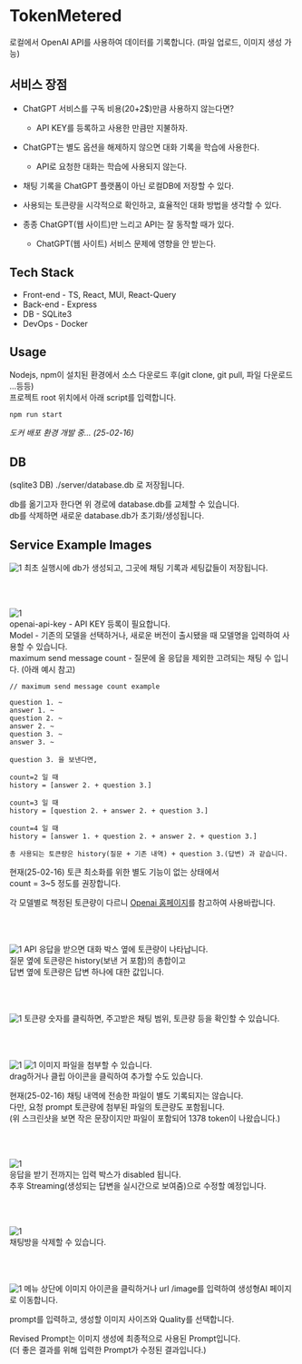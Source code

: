 # TokenMetered

로컬에서 OpenAI API를 사용하여 데이터를 기록합니다. (파일 업로드, 이미지 생성 가능)

## 서비스 장점

- ChatGPT 서비스를 구독 비용(20+2$)만큼 사용하지 않는다면?  
    - API KEY를 등록하고 사용한 만큼만 지불하자.
  
- ChatGPT는 별도 옵션을 해제하지 않으면 대화 기록을 학습에 사용한다.  
    - API로 요청한 대화는 학습에 사용되지 않는다.  

- 채팅 기록을 ChatGPT 플랫폼이 아닌 로컬DB에 저장할 수 있다.

- 사용되는 토큰량을 시각적으로 확인하고, 효율적인 대화 방법을 생각할 수 있다.

- 종종 ChatGPT(웹 사이트)만 느리고 API는 잘 동작할 때가 있다.  
    - ChatGPT(웹 사이트) 서비스 문제에 영향을 안 받는다.

## Tech Stack
- Front-end - TS, React, MUI, React-Query
- Back-end - Express
- DB - SQLite3
- DevOps - Docker

## Usage

Nodejs, npm이 설치된 환경에서 소스 다운로드 후(git clone, git pull, 파일 다운로드 ...등등)  
프로젝트 root 위치에서 아래 script를 입력합니다.
```
npm run start
```

_도커 배포 환경 개발 중... (25-02-16)_  

## DB
(sqlite3 DB) ./server/database.db 로 저장됩니다.  

db를 옮기고자 한다면 위 경로에 database.db를 교체할 수 있습니다.  
db를 삭제하면 새로운 database.db가 초기화/생성됩니다.


## Service Example Images
![1](./readme_img/1.png)
최초 실행시에 db가 생성되고, 그곳에 채팅 기록과 세팅값들이 저장됩니다.

<br> <br>

![1](./readme_img/2.png)  
openai-api-key - API KEY 등록이 필요합니다.  
Model - 기존의 모델을 선택하거나, 새로운 버전이 출시됐을 때 모델명을 입력하여 사용할 수 있습니다.  
maximum send message count - 질문에 올 응답을 제외한 고려되는 채팅 수 입니다. (아래 예시 참고)  
```
// maximum send message count example

question 1. ~
answer 1. ~
question 2. ~
answer 2. ~
question 3. ~
answer 3. ~

question 3. 을 보낸다면,

count=2 일 때
history = [answer 2. + question 3.] 

count=3 일 때
history = [question 2. + answer 2. + question 3.] 

count=4 일 때
history = [answer 1. + question 2. + answer 2. + question 3.] 

총 사용되는 토큰량은 history(질문 + 기존 내역) + question 3.(답변) 과 같습니다.
```
현재(25-02-16) 토큰 최소화를 위한 별도 기능이 없는 상태에서  
count = 3~5 정도를 권장합니다.

각 모델별로 책정된 토큰량이 다르니 [Openai 홈페이지](https://platform.openai.com/docs/pricing)를 참고하여 사용바랍니다.  

<br> <br>

![1](./readme_img/3.png)
API 응답을 받으면 대화 박스 옆에 토큰량이 나타납니다.  
질문 옆에 토큰량은 history(보낸 거 포함)의 총합이고  
답변 옆에 토큰량은 답변 하나에 대한 값입니다.

<br> <br>

![1](./readme_img/4.png)
토큰량 숫자를 클릭하면, 주고받은 채팅 범위, 토큰량 등을 확인할 수 있습니다.

<br> <br>

![1](./readme_img/7.png)
![1](./readme_img/8.png)
이미지 파일을 첨부할 수 있습니다.  
drag하거나 클립 아이콘을 클릭하여 추가할 수도 있습니다.  

현재(25-02-16) 채팅 내역에 전송한 파일이 별도 기록되지는 않습니다.  
다만, 요청 prompt 토큰량에 첨부된 파일의 토큰량도 포함됩니다.  
(위 스크린샷을 보면 작은 문장이지만 파일이 포함되어 1378 token이 나왔습니다.)

<br> <br>

![1](./readme_img/9.png)  
응답을 받기 전까지는 입력 박스가 disabled 됩니다.  
추후 Streaming(생성되는 답변을 실시간으로 보여줌)으로 수정할 예정입니다.

<br> <br>

![1](./readme_img/5.png)  
채팅방을 삭제할 수 있습니다.  

<br> <br>

![1](./readme_img/6.png) 
메뉴 상단에 이미지 아이콘을 클릭하거나 url /image를 입력하여 생성형AI 페이지로 이동합니다.

prompt를 입력하고, 생성할 이미지 사이즈와 Quality를 선택합니다.  

Revised Prompt는 이미지 생성에 최종적으로 사용된 Prompt입니다.  
(더 좋은 결과를 위해 입력한 Prompt가 수정된 결과입니다.)